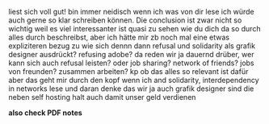 liest sich voll gut! bin immer neidisch wenn ich was von dir lese ich würde auch gerne so klar schreiben können. Die conclusion ist zwar nicht so wichtig weil es viel interessanter ist quasi zu sehen wie du dich da so durch alles durch beschreibst, aber ich hätte mir zb noch mal eine etwas expliziteren bezug zu wie sich dennn dann refusal und solidarity als grafik designer ausdrückt? refusing adobe? da reden wir ja dauernd drüber, wer kann sich auch refusal leisten? oder job sharing? network of friends? jobs von freunden? zusammen arbeiten? kp ob das alles so relevant ist dafür aber das geht mir durch den kopf wenn ich and solidarity, interdependency in networks lese und daran denke das wir ja auch grafik designer sind die neben self hosting halt auch damit unser geld verdienen

**also check PDF notes**